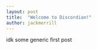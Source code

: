```yaml
---
layout: post
title:  "Welcome to Discordian!"
author: jackmerrill
---
```

idk some generic first post
